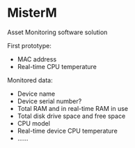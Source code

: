 # MisterM
Asset Monitoring software solution 

First prototype: <br>
- MAC address
- Real-time CPU temperature 

Monitored data: <br>
- Device name
- Device serial number?
- Total RAM and in real-time RAM in use
- Total disk drive space and free space
- CPU model
- Real-time device CPU temperature 
- ......
 
 

